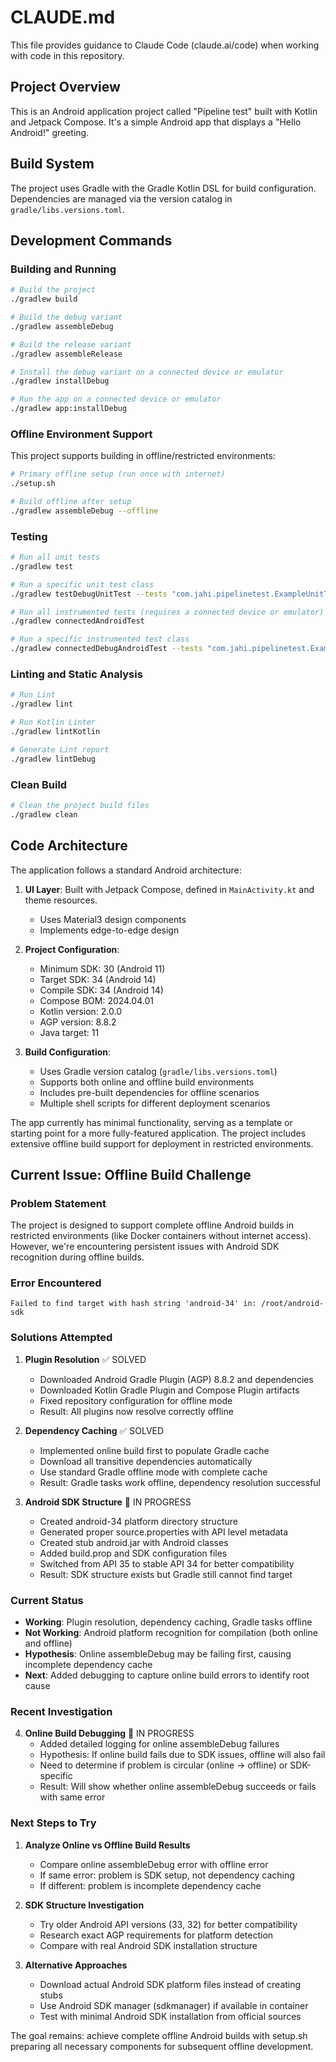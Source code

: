 # CLAUDE.md

This file provides guidance to Claude Code (claude.ai/code) when working with code in this repository.

## Project Overview

This is an Android application project called "Pipeline test" built with Kotlin and Jetpack Compose. It's a simple Android app that displays a "Hello Android!" greeting.

## Build System

The project uses Gradle with the Gradle Kotlin DSL for build configuration. Dependencies are managed via the version catalog in `gradle/libs.versions.toml`.

## Development Commands

### Building and Running

```bash
# Build the project
./gradlew build

# Build the debug variant
./gradlew assembleDebug

# Build the release variant
./gradlew assembleRelease

# Install the debug variant on a connected device or emulator
./gradlew installDebug

# Run the app on a connected device or emulator
./gradlew app:installDebug
```

### Offline Environment Support

This project supports building in offline/restricted environments:

```bash
# Primary offline setup (run once with internet)
./setup.sh

# Build offline after setup
./gradlew assembleDebug --offline
```

### Testing

```bash
# Run all unit tests
./gradlew test

# Run a specific unit test class
./gradlew testDebugUnitTest --tests "com.jahi.pipelinetest.ExampleUnitTest"

# Run all instrumented tests (requires a connected device or emulator)
./gradlew connectedAndroidTest

# Run a specific instrumented test class
./gradlew connectedDebugAndroidTest --tests "com.jahi.pipelinetest.ExampleInstrumentedTest"
```

### Linting and Static Analysis

```bash
# Run Lint
./gradlew lint

# Run Kotlin Linter
./gradlew lintKotlin

# Generate Lint report
./gradlew lintDebug
```

### Clean Build

```bash
# Clean the project build files
./gradlew clean
```

## Code Architecture

The application follows a standard Android architecture:

1. **UI Layer**: Built with Jetpack Compose, defined in `MainActivity.kt` and theme resources.
   - Uses Material3 design components
   - Implements edge-to-edge design

2. **Project Configuration**:
   - Minimum SDK: 30 (Android 11)
   - Target SDK: 34 (Android 14)
   - Compile SDK: 34 (Android 14)
   - Compose BOM: 2024.04.01
   - Kotlin version: 2.0.0
   - AGP version: 8.8.2
   - Java target: 11

3. **Build Configuration**:
   - Uses Gradle version catalog (`gradle/libs.versions.toml`)
   - Supports both online and offline build environments
   - Includes pre-built dependencies for offline scenarios
   - Multiple shell scripts for different deployment scenarios

The app currently has minimal functionality, serving as a template or starting point for a more fully-featured application. The project includes extensive offline build support for deployment in restricted environments.

## Current Issue: Offline Build Challenge

### Problem Statement
The project is designed to support complete offline Android builds in restricted environments (like Docker containers without internet access). However, we're encountering persistent issues with Android SDK recognition during offline builds.

### Error Encountered
```
Failed to find target with hash string 'android-34' in: /root/android-sdk
```

### Solutions Attempted

1. **Plugin Resolution** ✅ SOLVED
   - Downloaded Android Gradle Plugin (AGP) 8.8.2 and dependencies
   - Downloaded Kotlin Gradle Plugin and Compose Plugin artifacts
   - Fixed repository configuration for offline mode
   - Result: All plugins now resolve correctly offline

2. **Dependency Caching** ✅ SOLVED  
   - Implemented online build first to populate Gradle cache
   - Download all transitive dependencies automatically
   - Use standard Gradle offline mode with complete cache
   - Result: Gradle tasks work offline, dependency resolution successful

3. **Android SDK Structure** 🔄 IN PROGRESS
   - Created android-34 platform directory structure
   - Generated proper source.properties with API level metadata
   - Created stub android.jar with Android classes
   - Added build.prop and SDK configuration files
   - Switched from API 35 to stable API 34 for better compatibility
   - Result: SDK structure exists but Gradle still cannot find target

### Current Status
- **Working**: Plugin resolution, dependency caching, Gradle tasks offline
- **Not Working**: Android platform recognition for compilation (both online and offline)
- **Hypothesis**: Online assembleDebug may be failing first, causing incomplete dependency cache
- **Next**: Added debugging to capture online build errors to identify root cause

### Recent Investigation

4. **Online Build Debugging** 🔄 IN PROGRESS
   - Added detailed logging for online assembleDebug failures
   - Hypothesis: If online build fails due to SDK issues, offline will also fail
   - Need to determine if problem is circular (online → offline) or SDK-specific
   - Result: Will show whether online assembleDebug succeeds or fails with same error

### Next Steps to Try

1. **Analyze Online vs Offline Build Results**
   - Compare online assembleDebug error with offline error
   - If same error: problem is SDK setup, not dependency caching
   - If different: problem is incomplete dependency cache

2. **SDK Structure Investigation**
   - Try older Android API versions (33, 32) for better compatibility
   - Research exact AGP requirements for platform detection
   - Compare with real Android SDK installation structure

3. **Alternative Approaches**
   - Download actual Android SDK platform files instead of creating stubs
   - Use Android SDK manager (sdkmanager) if available in container
   - Test with minimal Android SDK installation from official sources

The goal remains: achieve complete offline Android builds with setup.sh preparing all necessary components for subsequent offline development.
